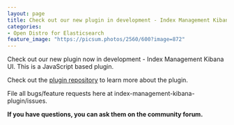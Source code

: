 ```yaml
---
layout: page
title: Check out our new plugin in development - Index Management Kibana UI Plugin
categories:
- Open Distro for Elasticsearch
feature_image: "https://picsum.photos/2560/600?image=872"
---
```

<!-- article here -->
Check out our new plugin now in development - Index Management Kibana UI. This is a JavaScript based plugin.

Check out the [plugin repository](https://github.com/opendistro-for-elasticsearch/index-management-kibana-plugin) to learn more about the plugin.

File all bugs/feature requests here at index-management-kibana-plugin/issues.

**If you have questions, you can ask them on the community forum.**

<!-- more -->




